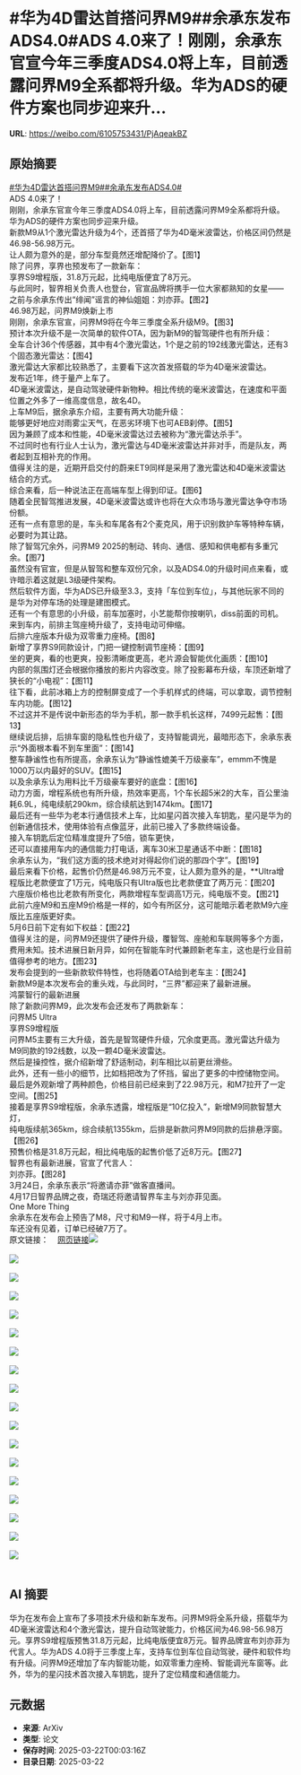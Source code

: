 # #华为4D雷达首搭问界M9##余承东发布ADS4.0#ADS 4.0来了！刚刚，余承东官宣今年三季度ADS4.0将上车，目前透露问界M9全系都将升级。华为ADS的硬件方案也同步迎来升...

**URL**: https://weibo.com/6105753431/PjAqeakBZ

## 原始摘要

<a href="https://m.weibo.cn/search?containerid=231522type%3D1%26t%3D10%26q%3D%23%E5%8D%8E%E4%B8%BA4D%E9%9B%B7%E8%BE%BE%E9%A6%96%E6%90%AD%E9%97%AE%E7%95%8CM9%23&amp;extparam=%23%E5%8D%8E%E4%B8%BA4D%E9%9B%B7%E8%BE%BE%E9%A6%96%E6%90%AD%E9%97%AE%E7%95%8CM9%23" data-hide=""><span class="surl-text">#华为4D雷达首搭问界M9#</span></a><a href="https://m.weibo.cn/search?containerid=231522type%3D1%26t%3D10%26q%3D%23%E4%BD%99%E6%89%BF%E4%B8%9C%E5%8F%91%E5%B8%83ADS4.0%23&amp;extparam=%23%E4%BD%99%E6%89%BF%E4%B8%9C%E5%8F%91%E5%B8%83ADS4.0%23" data-hide=""><span class="surl-text">#余承东发布ADS4.0#</span></a><br>ADS 4.0来了！<br>刚刚，余承东官宣今年三季度ADS4.0将上车，目前透露问界M9全系都将升级。<br>华为ADS的硬件方案也同步迎来升级。<br>新款M9从1个激光雷达升级为4个，还首搭了华为4D毫米波雷达，价格区间仍然是46.98-56.98万元。<br>让人颇为意外的是，部分车型竟然还增配降价了。【图1】<br>除了问界，享界也预发布了一款新车：<br>享界S9增程版，31.8万元起，比纯电版便宜了8万元。<br>与此同时，智界相关负责人也登台，官宣品牌将携手一位大家都熟知的女星——<br>之前与余承东传出“绯闻”谣言的神仙姐姐：刘亦菲。【图2】<br>46.98万起，问界M9焕新上市<br>刚刚，余承东官宣，问界M9将在今年三季度全系升级M9。【图3】<br>预计本次升级不是一次简单的软件OTA，因为新M9的智驾硬件也有所升级：<br>全车合计36个传感器，其中有4个激光雷达，1个是之前的192线激光雷达，还有3个固态激光雷达：【图4】<br>激光雷达大家都比较熟悉了，主要看下这次首发搭载的华为4D毫米波雷达。<br>发布近1年，终于量产上车了。<br>4D毫米波雷达，是自动驾驶硬件新物种。相比传统的毫米波雷达，在速度和平面位置之外多了一维高度信息，故名4D。<br>上车M9后，据余承东介绍，主要有两大功能升级：<br>能够更好地应对雨雾尘天气，在恶劣环境下也可AEB刹停。【图5】<br>因为兼顾了成本和性能，4D毫米波雷达过去被称为“激光雷达杀手”。<br>不过同时也有行业人士认为，激光雷达与4D毫米波雷达并非对手，而是队友，两者起到互相补充的作用。<br>值得关注的是，近期开启交付的蔚来ET9同样是采用了激光雷达和4D毫米波雷达结合的方式。<br>综合来看，后一种说法正在高端车型上得到印证。【图6】<br>随着全民智驾推进发展，4D毫米波雷达或许也将在大众市场与激光雷达争夺市场份额。<br>还有一点有意思的是，车头和车尾各有2个麦克风，用于识别救护车等特种车辆，必要时为其让路。<br>除了智驾冗余外，问界M9 2025的制动、转向、通信、感知和供电都有多重冗余。【图7】<br>虽然没有官宣，但是从智驾和整车双份冗余，以及ADS4.0的升级时间点来看，或许暗示着这就是L3级硬件架构。<br>然后软件方面，华为ADS已升级至3.3，支持「车位到车位」，与其他玩家不同的是华为对停车场的处理是建图模式。<br>还有一个有意思的小升级，前车加塞时，小艺能帮你按喇叭，diss前面的司机。<br>来到车内，前排主驾座椅升级了，支持电动可伸缩。<br>后排六座版本升级为双零重力座椅。【图8】<br>新增了享界S9同款设计，门把一键控制调节座椅：【图9】<br>坐的更爽，看的也更爽，投影清晰度更高，老片源会智能优化画质：【图10】<br>内部的氛围灯还会根据你播放的影片内容改变。除了投影幕布升级，车顶还新增了狭长的“小电视”：【图11】<br>往下看，此前冰箱上方的控制屏变成了一个手机样式的终端，可以拿取，调节控制车内功能。【图12】<br>不过这并不是传说中新形态的华为手机，那一款手机长这样，7499元起售：【图13】<br>继续说后排，后排车窗的隐私性也升级了，支持智能调光，最暗形态下，余承东表示“外面根本看不到车里面”：【图14】<br>整车静谧性也有所提高，余承东认为“静谧性媲美千万级豪车”，emmm不愧是1000万以内最好的SUV。【图15】<br>以及余承东认为用料比千万级豪车要好的底盘：【图16】<br>动力方面，增程系统也有所升级，热效率更高，1个车长超5米2的大车，百公里油耗6.9L，纯电续航290km，综合续航达到1474km。【图17】<br>最后还有一些华为老本行通信技术上车，比如星闪首次接入车钥匙，星闪是华为的创新通信技术，使用体验有点像蓝牙，此前已接入了多款终端设备。<br>接入车钥匙后定位精准度提升了5倍，锁车更快，<br>还可以直接用车内的通信能力打电话，离车30米卫星通话不中断：【图18】<br>余承东认为，“我们这方面的技术绝对对得起你们说的那四个字”。【图19】<br>最后来看下价格，起售价仍然是46.98万元不变，让人颇为意外的是，**Ultra增程版比老款便宜了1万元，纯电版只有Ultra版也比老款便宜了两万元：【图20】<br>六座版价格也比老款有所变化，两款增程车型调高1万元，纯电版不变。【图21】<br>此前六座M9和五座M9价格是一样的，如今有所区分，这可能暗示着老款M9六座版比五座版更好卖。<br>5月6日前下定有如下权益：【图22】<br>值得关注的是，问界M9还提供了硬件升级，覆智驾、座舱和车联网等多个方面，费用未知。技术进展日新月异，如何在智能车时代兼顾新老车主，这也是行业目前值得参考的地方。【图23】<br>发布会提到的一些新款软件特性，也将随着OTA给到老车主：【图24】<br>新款M9是本次发布会的重头戏，与此同时，“三界”都迎来了最新进展。<br>鸿蒙智行的最新进展<br>除了新款问界M9，此次发布会还发布了两款新车：<br>问界M5 Ultra<br>享界S9增程版<br>问界M5主要有三大升级，首先是智驾硬件升级，冗余度更高。激光雷达升级为M9同款的192线数，以及一颗4D毫米波雷达。<br>然后是操控性，据介绍新增了舒适制动，刹车相比以前更丝滑些。<br>此外，还有一些小的细节，比如档把改为了怀挡，留出了更多的中控储物空间。<br>最后是外观新增了两种颜色，价格目前已经来到了22.98万元，和M7拉开了一定空间。【图25】<br>接着是享界S9增程版，余承东透露，增程版是“10亿投入”，新增M9同款智慧大灯，<br>纯电版续航365km，综合续航1355km，后排是新款问界M9同款的后排悬浮窗。【图26】<br>预售价格是31.8万元起，相比纯电版的起售价低了近8万元。【图27】<br>智界也有最新进展，官宣了代言人：<br>刘亦菲。【图28】<br>3月24日，余承东表示“将邀请亦菲”做客直播间。<br>4月17日智界品牌之夜，奇瑞还将邀请智界车主与刘亦菲见面。<br>One More Thing<br>余承东在发布会上预告了M8，尺寸和M9一样，将于4月上市。<br>车还没有见着，订单已经破7万了。<br>原文链接：<a href="https://weibo.cn/sinaurl?u=https%3A%2F%2Fmp.weixin.qq.com%2Fs%2FlT1nJFBWrxRlmF-2ypIQdw" data-hide=""><span class="url-icon"><img style="width: 1rem;height: 1rem" src="https://h5.sinaimg.cn/upload/2015/09/25/3/timeline_card_small_web_default.png" referrerpolicy="no-referrer"></span><span class="surl-text">网页链接</span></a><img style="" src="https://tvax1.sinaimg.cn/large/006Fd7o3gy1hzopc66ciyj30zi0k04d5.jpg" referrerpolicy="no-referrer"><br><br><img style="" src="https://tvax4.sinaimg.cn/large/006Fd7o3gy1hzopc7ajjaj30vr0k043o.jpg" referrerpolicy="no-referrer"><br><br><img style="" src="https://tvax2.sinaimg.cn/large/006Fd7o3gy1hzopc76jsuj30wx0k0k5d.jpg" referrerpolicy="no-referrer"><br><br><img style="" src="https://tvax3.sinaimg.cn/large/006Fd7o3gy1hzopc7hj1qj30zk0hhk7l.jpg" referrerpolicy="no-referrer"><br><br><img style="" src="https://tvax1.sinaimg.cn/large/006Fd7o3gy1hzopc6o1p0j30zk0fdqaq.jpg" referrerpolicy="no-referrer"><br><br><img style="" src="https://tvax2.sinaimg.cn/large/006Fd7o3gy1hzopc68qwej30pl0k078n.jpg" referrerpolicy="no-referrer"><br><br><img style="" src="https://tvax3.sinaimg.cn/large/006Fd7o3gy1hzopc6syi3j30zk0fjq9m.jpg" referrerpolicy="no-referrer"><br><br><img style="" src="https://tvax2.sinaimg.cn/large/006Fd7o3gy1hzopc3l5hkj30zk0aywle.jpg" referrerpolicy="no-referrer"><br><br><img style="" src="https://tvax4.sinaimg.cn/large/006Fd7o3gy1hzopc7igpij30qs0k079d.jpg" referrerpolicy="no-referrer"><br><br><img style="" src="https://tvax4.sinaimg.cn/large/006Fd7o3gy1hzopc6b1ibj30zk0e8woz.jpg" referrerpolicy="no-referrer"><br><br><img style="" src="https://tvax3.sinaimg.cn/large/006Fd7o3gy1hzopc3r4rwj30zk0b17bo.jpg" referrerpolicy="no-referrer"><br><br><img style="" src="https://tvax1.sinaimg.cn/large/006Fd7o3gy1hzopc7ka1wj30zk0hh140.jpg" referrerpolicy="no-referrer"><br><br><img style="" src="https://tvax3.sinaimg.cn/large/006Fd7o3gy1hzopc3o1hoj30qo0k07by.jpg" referrerpolicy="no-referrer"><br><br><img style="" src="https://tvax1.sinaimg.cn/large/006Fd7o3gy1hzopc5zl04j30o30k00y5.jpg" referrerpolicy="no-referrer"><br><br><img style="" src="https://tvax1.sinaimg.cn/large/006Fd7o3gy1hzopc737fkj30sc0k010g.jpg" referrerpolicy="no-referrer"><br><br><img style="" src="https://tvax1.sinaimg.cn/large/006Fd7o3gy1hzopc6x95mj30zk0fjwp8.jpg" referrerpolicy="no-referrer"><br><br><img style="" src="https://tvax4.sinaimg.cn/large/006Fd7o3gy1hzopc77oy1j30zk0eqais.jpg" referrerpolicy="no-referrer"><br><br><img style="" src="https://tvax1.sinaimg.cn/large/006Fd7o3gy1hzopc3tbg2j30zk0bhtk5.jpg" referrerpolicy="no-referrer"><br><br>

## AI 摘要

华为在发布会上宣布了多项技术升级和新车发布。问界M9将全系升级，搭载华为4D毫米波雷达和4个激光雷达，提升自动驾驶能力，价格区间为46.98-56.98万元。享界S9增程版预售31.8万元起，比纯电版便宜8万元。智界品牌宣布刘亦菲为代言人。华为ADS 4.0将于三季度上车，支持车位到车位自动驾驶，硬件和软件均有升级。问界M9还增加了车内智能功能，如双零重力座椅、智能调光车窗等。此外，华为的星闪技术首次接入车钥匙，提升了定位精度和通信能力。

## 元数据

- **来源**: ArXiv
- **类型**: 论文
- **保存时间**: 2025-03-22T00:03:16Z
- **目录日期**: 2025-03-22
